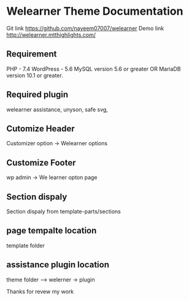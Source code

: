 # Welearner Theme Documentation

Git link  https://github.com/nayeem07007/welearner
Demo link  http://welearner.mtthighlights.com/

## Requirement 
PHP - 7.4
WordPress - 5.6 
MySQL version 5.6 or greater OR MariaDB version 10.1 or greater.

## Required plugin 

welearner assistance, 
unyson, 
safe svg, 

## Cutomize Header 

Customizer option -> Welearner options 

## Customize Footer  

wp admin -> We learner  opton page 

## Section dispaly 

Section dispaly from template-parts/sections 

## page tempalte location 

  template folder 

## assistance plugin location 

theme folder --> welerner -> plugin

Thanks for revew my work 